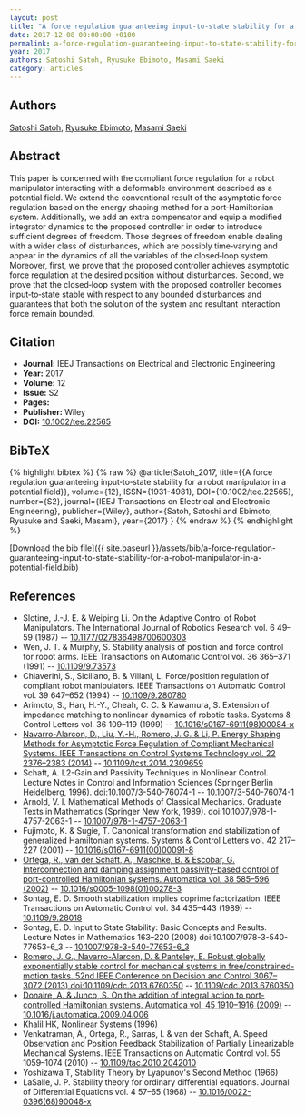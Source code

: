 ```yaml
---
layout: post
title: "A force regulation guaranteeing input‐to‐state stability for a robot manipulator in a potential field"
date: 2017-12-08 00:00:00 +0100
permalink: a-force-regulation-guaranteeing-input-to-state-stability-for-a-robot-manipulator-in-a-potential-field
year: 2017
authors: Satoshi Satoh, Ryusuke Ebimoto, Masami Saeki
category: articles
---
```

 
## Authors
[Satoshi Satoh](authors/satoshi-satoh), [Ryusuke Ebimoto](authors/ryusuke-ebimoto), [Masami Saeki](authors/masami-saeki)
 
## Abstract
This paper is concerned with the compliant force regulation for a robot manipulator interacting with a deformable environment described as a potential field. We extend the conventional result of the asymptotic force regulation based on the energy shaping method for a port‐Hamiltonian system. Additionally, we add an extra compensator and equip a modified integrator dynamics to the proposed controller in order to introduce sufficient degrees of freedom. Those degrees of freedom enable dealing with a wider class of disturbances, which are possibly time‐varying and appear in the dynamics of all the variables of the closed‐loop system. Moreover, first, we prove that the proposed controller achieves asymptotic force regulation at the desired position without disturbances. Second, we prove that the closed‐loop system with the proposed controller becomes input‐to‐state stable with respect to any bounded disturbances and guarantees that both the solution of the system and resultant interaction force remain bounded.
 
## Citation
- **Journal:** IEEJ Transactions on Electrical and Electronic Engineering
- **Year:** 2017
- **Volume:** 12
- **Issue:** S2
- **Pages:** 
- **Publisher:** Wiley
- **DOI:** [10.1002/tee.22565](https://doi.org/10.1002/tee.22565)
 
## BibTeX
{% highlight bibtex %}
{% raw %}
@article{Satoh_2017,
  title={{A force regulation guaranteeing input‐to‐state stability for a robot manipulator in a potential field}},
  volume={12},
  ISSN={1931-4981},
  DOI={10.1002/tee.22565},
  number={S2},
  journal={IEEJ Transactions on Electrical and Electronic Engineering},
  publisher={Wiley},
  author={Satoh, Satoshi and Ebimoto, Ryusuke and Saeki, Masami},
  year={2017}
}
{% endraw %}
{% endhighlight %}
 
[Download the bib file]({{ site.baseurl }}/assets/bib/a-force-regulation-guaranteeing-input-to-state-stability-for-a-robot-manipulator-in-a-potential-field.bib)
 
## References
- Slotine, J.-J. E. & Weiping Li. On the Adaptive Control of Robot Manipulators. The International Journal of Robotics Research vol. 6 49–59 (1987) -- [10.1177/027836498700600303](https://doi.org/10.1177/027836498700600303)
- Wen, J. T. & Murphy, S. Stability analysis of position and force control for robot arms. IEEE Transactions on Automatic Control vol. 36 365–371 (1991) -- [10.1109/9.73573](https://doi.org/10.1109/9.73573)
- Chiaverini, S., Siciliano, B. & Villani, L. Force/position regulation of compliant robot manipulators. IEEE Transactions on Automatic Control vol. 39 647–652 (1994) -- [10.1109/9.280780](https://doi.org/10.1109/9.280780)
- Arimoto, S., Han, H.-Y., Cheah, C. C. & Kawamura, S. Extension of impedance matching to nonlinear dynamics of robotic tasks. Systems &amp; Control Letters vol. 36 109–119 (1999) -- [10.1016/s0167-6911(98)00084-x](https://doi.org/10.1016/s0167-6911(98)00084-x)
- [Navarro-Alarcon, D., Liu, Y.-H., Romero, J. G. & Li, P. Energy Shaping Methods for Asymptotic Force Regulation of Compliant Mechanical Systems. IEEE Transactions on Control Systems Technology vol. 22 2376–2383 (2014)](energy-shaping-methods-for-asymptotic-force-regulation-of-compliant-mechanical-systems) -- [10.1109/tcst.2014.2309659](https://doi.org/10.1109/tcst.2014.2309659)
- Schaft, A. L2-Gain and Passivity Techniques in Nonlinear Control. Lecture Notes in Control and Information Sciences (Springer Berlin Heidelberg, 1996). doi:10.1007/3-540-76074-1 -- [10.1007/3-540-76074-1](https://doi.org/10.1007/3-540-76074-1)
- Arnold, V. I. Mathematical Methods of Classical Mechanics. Graduate Texts in Mathematics (Springer New York, 1989). doi:10.1007/978-1-4757-2063-1 -- [10.1007/978-1-4757-2063-1](https://doi.org/10.1007/978-1-4757-2063-1)
- Fujimoto, K. & Sugie, T. Canonical transformation and stabilization of generalized Hamiltonian systems. Systems &amp; Control Letters vol. 42 217–227 (2001) -- [10.1016/s0167-6911(00)00091-8](https://doi.org/10.1016/s0167-6911(00)00091-8)
- [Ortega, R., van der Schaft, A., Maschke, B. & Escobar, G. Interconnection and damping assignment passivity-based control of port-controlled Hamiltonian systems. Automatica vol. 38 585–596 (2002)](interconnection-and-damping-assignment-passivity-based-control-of-port-controlled-hamiltonian-systems) -- [10.1016/s0005-1098(01)00278-3](https://doi.org/10.1016/s0005-1098(01)00278-3)
- Sontag, E. D. Smooth stabilization implies coprime factorization. IEEE Transactions on Automatic Control vol. 34 435–443 (1989) -- [10.1109/9.28018](https://doi.org/10.1109/9.28018)
- Sontag, E. D. Input to State Stability: Basic Concepts and Results. Lecture Notes in Mathematics 163–220 (2008) doi:10.1007/978-3-540-77653-6_3 -- [10.1007/978-3-540-77653-6_3](https://doi.org/10.1007/978-3-540-77653-6_3)
- [Romero, J. G., Navarro-Alarcon, D. & Panteley, E. Robust globally exponentially stable control for mechanical systems in free/constrained-motion tasks. 52nd IEEE Conference on Decision and Control 3067–3072 (2013) doi:10.1109/cdc.2013.6760350](robust-globally-exponentially-stable-control-for-mechanical-systems-in-free-constrained-motion-tasks) -- [10.1109/cdc.2013.6760350](https://doi.org/10.1109/cdc.2013.6760350)
- [Donaire, A. & Junco, S. On the addition of integral action to port-controlled Hamiltonian systems. Automatica vol. 45 1910–1916 (2009)](on-the-addition-of-integral-action-to-port-controlled-hamiltonian-systems) -- [10.1016/j.automatica.2009.04.006](https://doi.org/10.1016/j.automatica.2009.04.006)
- Khalil HK, Nonlinear Systems (1996)
- Venkatraman, A., Ortega, R., Sarras, I. & van der Schaft, A. Speed Observation and Position Feedback Stabilization of Partially Linearizable Mechanical Systems. IEEE Transactions on Automatic Control vol. 55 1059–1074 (2010) -- [10.1109/tac.2010.2042010](https://doi.org/10.1109/tac.2010.2042010)
- Yoshizawa T, Stability Theory by Lyapunov's Second Method (1966)
- LaSalle, J. P. Stability theory for ordinary differential equations. Journal of Differential Equations vol. 4 57–65 (1968) -- [10.1016/0022-0396(68)90048-x](https://doi.org/10.1016/0022-0396(68)90048-x)

